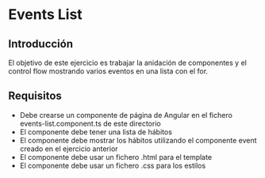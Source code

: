 # Events List

## Introducción

El objetivo de este ejercicio es trabajar la anidación de componentes y el control flow mostrando varios eventos en una lista con el for.

## Requisitos

- Debe crearse un componente de página de Angular en el fichero events-list.component.ts de este directorio
- El componente debe tener una lista de hábitos
- El componente debe mostrar los hábitos utilizando el componente event creado en el ejercicio anterior
- El componente debe usar un fichero .html para el template
- El componente debe usar un fichero .css para los estilos
